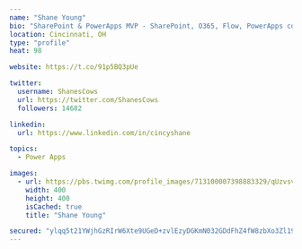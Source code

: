 ```yaml
---
name: "Shane Young"
bio: "SharePoint & PowerApps MVP - SharePoint, O365, Flow, PowerApps consulting? @PowerApps911 | Pure Snark? You found it."
location: Cincinnati, OH
type: "profile"
heat: 98

website: https://t.co/91p5BQ3pUe

twitter:
  username: ShanesCows
  url: https://twitter.com/ShanesCows
  followers: 14682

linkedin:
  url: https://www.linkedin.com/in/cincyshane

topics:
  - Power Apps

images:
  - url: https://pbs.twimg.com/profile_images/713100007398883329/qUzvsvQ3_400x400.jpg
    width: 400
    height: 400
    isCached: true
    title: "Shane Young"

secured: "ylqq5t21YWjhGzRIrW6Xte9UGeD+zvlEzyDGKmN032GDdFhZ4fW8zbXo3Zl19DbZ3VAG9TJJYVWDMlHzGi0uW7dIHE8A31QZHFTi1+nag18Tdk47ZLIOx5v+CQMB4AP62ZhFIVuST4LWPulNCu3h1WDASSgfs61GgQl7Qc4DDfEa+x4K9HbkBw1xwp2XQvxfUwRrfl6amsR0gmRS+TCt3SPSVCdTH2rm/mb/w4AzQkL++HLk3sg4KzFdyQOrdTXQgSHcKg73vKtseHX0HUcQhfqpKPJGHqnUu63Zcy7WCLMmnhYWqHrpBj0zBEbn8SY2lb0XvI7HzcbYNxEez2nPKZi/Kfmdw+xI1c6Z9XT0rUkD9mYSH4QkuTBJ46onjBg8WXIXPQU8Nf4k1HzvHjJqLFRJmDiQfz6a/Dzm7c/TzDo=;qOlYFWylqAvxbT0J3N61IA=="
---
```


